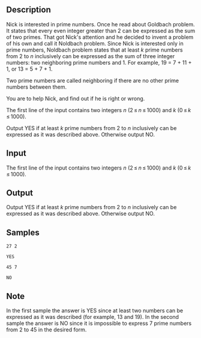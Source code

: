 ## Description

<div><p>Nick is interested in prime numbers. Once he read about <span class="tex-font-style-underline">Goldbach problem</span>. It states that every even integer greater than <span class="tex-span">2</span> can be expressed as the sum of two primes. That got Nick's attention and he decided to invent a problem of his own and call it <span class="tex-font-style-underline">Noldbach problem</span>. Since Nick is interested only in prime numbers, Noldbach problem states that at least <span class="tex-span"><i>k</i></span> prime numbers from <span class="tex-span">2</span> to <span class="tex-span"><i>n</i></span> inclusively can be expressed as the sum of three integer numbers: two neighboring prime numbers and <span class="tex-span">1</span>. For example, <span class="tex-font-style-tt">19</span> = <span class="tex-font-style-tt">7</span> + <span class="tex-font-style-tt">11</span> + <span class="tex-font-style-tt">1</span>, or <span class="tex-font-style-tt">13</span> = <span class="tex-font-style-tt">5</span> + <span class="tex-font-style-tt">7</span> + <span class="tex-font-style-tt">1</span>.</p><p>Two prime numbers are called neighboring if there are no other prime numbers between them.</p><p>You are to help Nick, and find out if he is right or wrong.</p></div><div class="input-specification"><p>The first line of the input contains two integers <span class="tex-span"><i>n</i></span> (<span class="tex-span">2 ≤ <i>n</i> ≤ 1000</span>) and <span class="tex-span"><i>k</i></span> (<span class="tex-span">0 ≤ <i>k</i> ≤ 1000</span>).</p></div><div class="output-specification"><p>Output <span class="tex-font-style-tt">YES</span> if at least <span class="tex-span"><i>k</i></span> prime numbers from <span class="tex-span">2</span> to <span class="tex-span"><i>n</i></span> inclusively can be expressed as it was described above. Otherwise output <span class="tex-font-style-tt">NO</span>.</p></div>


## Input

<p>The first line of the input contains two integers <span class="tex-span"><i>n</i></span> (<span class="tex-span">2 ≤ <i>n</i> ≤ 1000</span>) and <span class="tex-span"><i>k</i></span> (<span class="tex-span">0 ≤ <i>k</i> ≤ 1000</span>).</p>


## Output

<p>Output <span class="tex-font-style-tt">YES</span> if at least <span class="tex-span"><i>k</i></span> prime numbers from <span class="tex-span">2</span> to <span class="tex-span"><i>n</i></span> inclusively can be expressed as it was described above. Otherwise output <span class="tex-font-style-tt">NO</span>.</p>


## Samples

```input1
27 2

```

```output1
YES
```






```input2
45 7

```

```output2
NO
```




## Note

<p>In the first sample the answer is <span class="tex-font-style-tt">YES</span> since at least two numbers can be expressed as it was described (for example, 13 and 19). In the second sample the answer is <span class="tex-font-style-tt">NO</span> since it is impossible to express 7 prime numbers from 2 to 45 in the desired form.</p>

